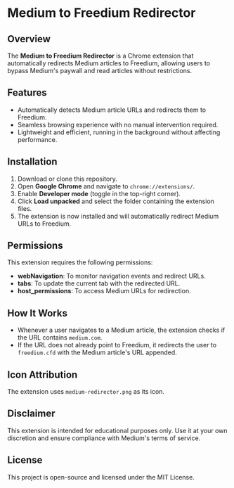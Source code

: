 # Medium to Freedium Redirector

## Overview
The **Medium to Freedium Redirector** is a Chrome extension that automatically redirects Medium articles to Freedium, allowing users to bypass Medium's paywall and read articles without restrictions.

## Features
- Automatically detects Medium article URLs and redirects them to Freedium.
- Seamless browsing experience with no manual intervention required.
- Lightweight and efficient, running in the background without affecting performance.

## Installation
1. Download or clone this repository.
2. Open **Google Chrome** and navigate to `chrome://extensions/`.
3. Enable **Developer mode** (toggle in the top-right corner).
4. Click **Load unpacked** and select the folder containing the extension files.
5. The extension is now installed and will automatically redirect Medium URLs to Freedium.

## Permissions
This extension requires the following permissions:
- **webNavigation**: To monitor navigation events and redirect URLs.
- **tabs**: To update the current tab with the redirected URL.
- **host_permissions**: To access Medium URLs for redirection.

## How It Works
- Whenever a user navigates to a Medium article, the extension checks if the URL contains `medium.com`.
- If the URL does not already point to Freedium, it redirects the user to `freedium.cfd` with the Medium article's URL appended.

## Icon Attribution
The extension uses `medium-redirector.png` as its icon.

## Disclaimer
This extension is intended for educational purposes only. Use it at your own discretion and ensure compliance with Medium's terms of service.

## License
This project is open-source and licensed under the MIT License.
